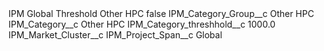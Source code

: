 <?xml version="1.0" encoding="UTF-8"?>
<CustomMetadata xmlns="http://soap.sforce.com/2006/04/metadata" xmlns:xsi="http://www.w3.org/2001/XMLSchema-instance" xmlns:xsd="http://www.w3.org/2001/XMLSchema">
    <label>IPM Global Threshold Other HPC</label>
    <protected>false</protected>
    <values>
        <field>IPM_Category_Group__c</field>
        <value xsi:type="xsd:string">Other HPC</value>
    </values>
    <values>
        <field>IPM_Category__c</field>
        <value xsi:type="xsd:string">Other HPC</value>
    </values>
    <values>
        <field>IPM_Category_threshhold__c</field>
        <value xsi:type="xsd:double">1000.0</value>
    </values>
    <values>
        <field>IPM_Market_Cluster__c</field>
        <value xsi:nil="true"/>
    </values>
    <values>
        <field>IPM_Project_Span__c</field>
        <value xsi:type="xsd:string">Global</value>
    </values>
</CustomMetadata>
